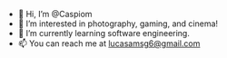 - 👋 Hi, I’m @Caspiom
- 👀 I’m interested in photography, gaming, and cinema!
- 🌱 I’m currently learning software engineering.
- 📫 You can reach me at lucasamsg6@gmail.com

<!---
Caspiom/Caspiom is a ✨ special ✨ repository because its `README.md` (this file) appears on your GitHub profile.
You can click the Preview link to take a look at your changes.
--->
